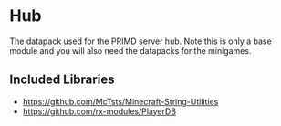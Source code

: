 # Hub
The datapack used for the PRIMD server hub. Note this is only a base module and you will also need the datapacks for the minigames.
## Included Libraries
* https://github.com/McTsts/Minecraft-String-Utilities
* https://github.com/rx-modules/PlayerDB
